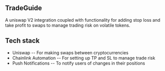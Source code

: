 
## TradeGuide 

A uniswap V2 integration coupled with functionality for adding stop loss and take profit to swaps to manage trading risk on volatile tokens.

## Tech stack
- Uniswap -- For making swaps between cryptocurrencies
- Chainlink Automation -- For setting up TP and SL to manage trade risk 
- Push Notifications -- To notify users of changes in their positions 
